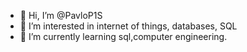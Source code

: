 - 👋 Hi, I’m @PavloP1S
- 👀 I’m interested in internet of things, databases, SQL
- 🌱 I’m currently learning sql,computer engineering.


